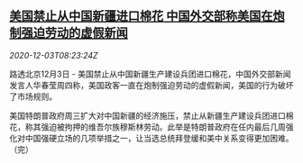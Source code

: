 <!--1606985705000-->
[美国禁止从中国新疆进口棉花 中国外交部称美国在炮制强迫劳动的虚假新闻](https://cn.reuters.com/article/china-mofa-us-xinjiang-cotton-1203-idCNKBS28D0XT)
------

<div><i>2020-12-03T08:23:24Z</i></div><p>路透北京12月3日 - 美国禁止从中国新疆生产建设兵团进口棉花，中国外交部新闻发言人华春莹周四称，美国政客一直在炮制强迫劳动的虚假新闻，美国的行为破坏了市场规则。</p><p>美国特朗普政府周三扩大对中国新疆的经济施压，禁止从新疆生产建设兵团进口棉花，称其强迫被拘押的维吾尔族穆斯林劳动。此举是特朗普政府在任内最后几周强化对中国强硬立场的几项举措之一，让当选总统拜登缓和美中关系变得更加困难。（完）</p>
